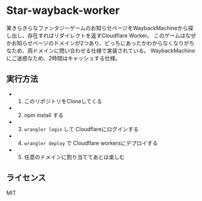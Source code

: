# Star-wayback-worker

某きらきらなファンタジーゲームのお知らせページをWaybackMachineから探し出し、存在すればリダイレクトを返すCloudflare Worker。
このゲームはなぜかお知らせページのドメインが2つあり、どっちにあったかわからなくなりがちなため、両ドメインに問い合わせる仕様で実装されている。
WaybackMachineにご迷惑なため、2時間はキャッシュする仕様。

## 実行方法

- 1. このリポジトリをCloneしてくる
- 2. npm install する
- 3. `wrangler login` して Cloudflareにログインする
- 4. `wrangler deploy` で Cloudflare workersにデプロイする
- 5. 任意のドメインに割り当ててあとは楽しむ

## ライセンス
MIT